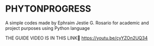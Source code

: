# PHYTONPROGRESS
A simple codes made by Ephraim Jestie G. Rosario for academic and project purposes using Python language


THE GUIDE VIDEO IS IN THIS LINK🔗 
https://youtu.be/cyYZOn2UQ34
